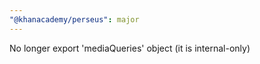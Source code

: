 ```yaml
---
"@khanacademy/perseus": major
---
```


No longer export 'mediaQueries' object (it is internal-only)
